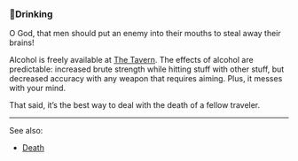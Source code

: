 ### 🍺Drinking
O God, that men should put an enemy into their mouths to steal away their brains!

Alcohol is freely available at [The Tavern](../tavern/index.md). The effects of alcohol are predictable: increased brute strength while
  hitting stuff with other stuff, but decreased accuracy with any weapon that requires aiming. Plus, it messes with
  your mind.

That said, it’s the best way to deal with the death of a fellow traveler.

---

See also:
 - [Death](../../death.md)


